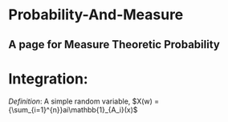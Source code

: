 # Probability-And-Measure
A page for Measure Theoretic Probability
---

# Integration:
*Definition*: A simple random variable, $X(w) = {\sum_{i=1}^{n}}ai\mathbb{1}_{A_i}(x)$
